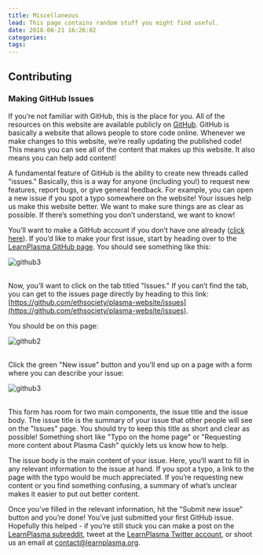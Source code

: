 ```yaml
---
title: Miscellaneous
lead: This page contains random stuff you might find useful.
date: 2018-08-21 16:26:02
categories:
tags:
---
```


## Contributing
### Making GitHub Issues
If you’re not familiar with GitHub, this is the place for you.
All of the resources on this website are available publicly on [GitHub](https://github.com/ethsociety/plasma-website).
GitHub is basically a website that allows people to store code online.
Whenever we make changes to this website, we’re really updating the published code!
This means you can see all of the content that makes up this website.
It also means you can help add content!

A fundamental feature of GitHub is the ability to create new threads called "issues."
Basically, this is a way for anyone (including you!) to request new features, report bugs, or give general feedback.
For example, you can open a new issue if you spot a typo somewhere on the website!
Your issues help us make this website better.
We want to make sure things are as clear as possible.
If there’s something you don’t understand, we want to know!

You’ll want to make a GitHub account if you don’t have one already ([click here](https://github.com/join)).
If you’d like to make your first issue, start by heading over to the [LearnPlasma GitHub page](https://github.com/ethsociety/plasma-website).
You should see something like this:

![github3](/img/misc/github/github3.png)
<br><br>

Now, you’ll want to click on the tab titled "Issues." If you can’t find the tab, you can get to the issues page directly by heading to this link:
[https://github.com/ethsociety/plasma-website/issues](https://github.com/ethsociety/plasma-website/issues).

You should be on this page:

![github2](/img/misc/github/github2.png)
<br><br>

Click the green "New issue" button and you’ll end up on a page with a form where you can describe your issue:

![github3](/img/misc/github/github3.png)
<br><br>

This form has room for two main components, the issue title and the issue body.
The issue title is the summary of your issue that other people will see on the "Issues" page.
You should try to keep this title as short and clear as possible!
Something short like "Typo on the home page" or "Requesting more content about Plasma Cash" quickly lets us know how to help.

The issue body is the main content of your issue.
Here, you’ll want to fill in any relevant information to the issue at hand.
If you spot a typo, a link to the page with the typo would be much appreciated.
If you’re requesting new content or you find something confusing, a summary of what’s unclear makes it easier to put out better content.

Once you’ve filled in the relevant information, hit the "Submit new issue" button and you’re done!
You’ve just submitted your first GitHub issue.
Hopefully this helped - if you’re still stuck you can make a post on the [LearnPlasma subreddit](http://reddit.com/r/learnplasma), tweet at the [LearnPlasma Twitter account](https://twitter.com/learnplasma), or shoot us an email at [contact@learnplasma.org](mailto:contact@learnplasma.org?Subject=GitHub%20Help).
